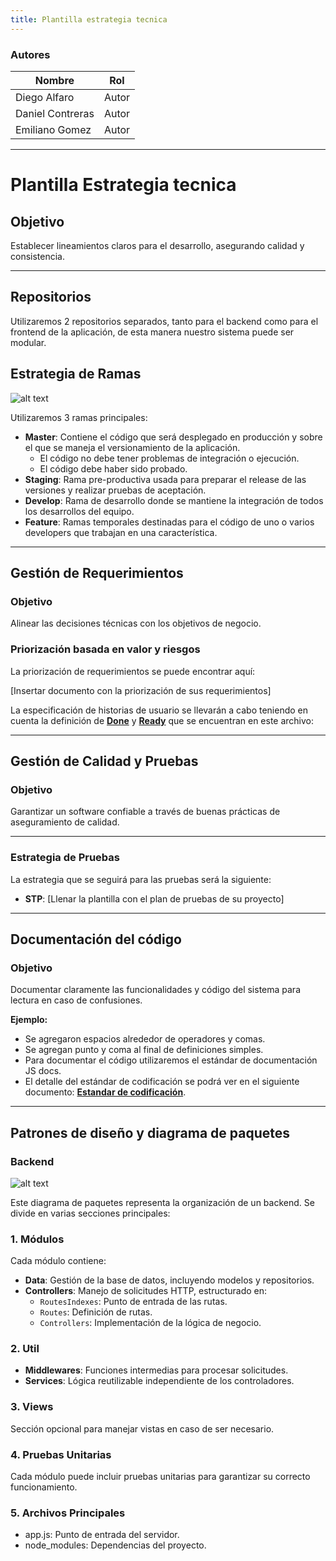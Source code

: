 ```yaml
---
title: Plantilla estrategia tecnica
---
```


### Autores

| Nombre           | Rol   |
| ---------------- | ----- |
| Diego Alfaro     | Autor |
| Daniel Contreras | Autor |
| Emiliano Gomez   | Autor |

---

# Plantilla Estrategia tecnica

## Objetivo

Establecer lineamientos claros para el desarrollo, asegurando calidad y consistencia.

---

## Repositorios

Utilizaremos 2 repositorios separados, tanto para el backend como para el frontend de la aplicación, de esta manera nuestro sistema puede ser modular.

## Estrategia de Ramas

![alt text](/img/manejo-de-ramas.png)

Utilizaremos 3 ramas principales:

- **Master**: Contiene el código que será desplegado en producción y sobre el que se maneja el versionamiento de la aplicación.
  - El código no debe tener problemas de integración o ejecución.
  - El código debe haber sido probado.
- **Staging**: Rama pre-productiva usada para preparar el release de las versiones y realizar pruebas de aceptación.
- **Develop**: Rama de desarrollo donde se mantiene la integración de todos los desarrollos del equipo.
- **Feature**: Ramas temporales destinadas para el código de uno o varios developers que trabajan en una característica.

---

## Gestión de Requerimientos

### Objetivo

Alinear las decisiones técnicas con los objetivos de negocio.

### Priorización basada en valor y riesgos

La priorización de requerimientos se puede encontrar aquí:

[Insertar documento con la priorización de sus requerimientos]

La especificación de historias de usuario se llevarán a cabo teniendo en cuenta la definición de [**Done**](/docs/intro/definicion-de-done/) y [**Ready**](/docs/intro/definicion-de-ready/) que se encuentran en este archivo:

---

## Gestión de Calidad y Pruebas

### Objetivo

Garantizar un software confiable a través de buenas prácticas de aseguramiento de calidad.

---

### Estrategia de Pruebas

La estrategia que se seguirá para las pruebas será la siguiente:

- **STP**: [Llenar la plantilla con el plan de pruebas de su proyecto]

---

## Documentación del código

### Objetivo

Documentar claramente las funcionalidades y código del sistema para lectura en caso de confusiones.

**Ejemplo:**

- Se agregaron espacios alrededor de operadores y comas.
- Se agregan punto y coma al final de definiciones simples.
- Para documentar el código utilizaremos el estándar de documentación JS docs.
- El detalle del estándar de codificación se podrá ver en el siguiente documento: [**Estandar de codificación**](/docs/standards/general).

---

## Patrones de diseño y diagrama de paquetes

### Backend

![alt text](/img/plantilla-diagrama-de-paquetes.png)

Este diagrama de paquetes representa la organización de un backend. Se divide en varias secciones principales:

### 1. Módulos

Cada módulo contiene:

- **Data**: Gestión de la base de datos, incluyendo modelos y repositorios.
- **Controllers**: Manejo de solicitudes HTTP, estructurado en:
  - `RoutesIndexes`: Punto de entrada de las rutas.
  - `Routes`: Definición de rutas.
  - `Controllers`: Implementación de la lógica de negocio.

### 2. Util

- **Middlewares**: Funciones intermedias para procesar solicitudes.
- **Services**: Lógica reutilizable independiente de los controladores.

### 3. Views

Sección opcional para manejar vistas en caso de ser necesario.

### 4. Pruebas Unitarias

Cada módulo puede incluir pruebas unitarias para garantizar su correcto funcionamiento.

### 5. Archivos Principales

- app.js: Punto de entrada del servidor.
- node_modules: Dependencias del proyecto.
